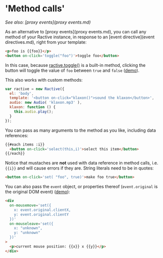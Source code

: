 # 'Method calls'


*See also: [proxy events](proxy events.md)*

As an alternative to [proxy events](proxy events.md), you can call any method of your Ractive instance, in response to an [event directive](event directives.md), right from your template:

```html
<p>foo is {{foo}}</p>
<button on-click='toggle("foo")'>toggle foo</button>
```

In this case, because [ractive.toggle()](ractive.toggle().md) is a built-in method, clicking the button will toggle the value of `foo` between `true` and `false` ([demo](http://jsfiddle.net/rich_harris/xxg93vw8/)).

This also works with custom methods:

```js
var ractive = new Ractive({
  el: 'body',
  template: '<button on-click="klaxon()">sound the klaxon</button>',
  audio: new Audio( 'klaxon.mp3' ),
  klaxon: function () {
    this.audio.play();
  }
});
```

You can pass as many arguments to the method as you like, including data references:

```html
{{#each items :i}}
  <button on-click='select(this,i)'>select this item</button>
{{/each}}
```

Notice that mustaches are __not__ used with data reference in method calls, i.e. `{{i}}` and will cause errors if they are. String literals need to be in quotes:

```html
<button on-click='set( "foo", true)'>make foo true</button>
```

You can also pass the `event` object, or properties thereof (`event.original` is the original DOM event) ([demo](http://jsfiddle.net/rich_harris/9ecvjjtm/)):

```html
<div
  on-mousemove='set({
    x: event.original.clientX,
    y: event.original.clientY
  })'
  on-mouseleave='set({
    x: "unknown",
    y: "unknown"
  })'
>
  <p>current mouse position: {{x}} x {{y}}</p>
</div>
```
